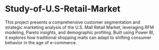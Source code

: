 # Study-of-U.S-Retail-Market
This project presents a comprehensive customer segmentation and strategic marketing analysis of the U.S. Mall Retail Market, leveraging RFM modeling, Pareto insights, and demographic profiling. Built using Power BI, it explores how traditional shopping malls can adapt to shifting consumer behavior in the age of e-commerce.
